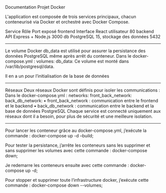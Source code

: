 Documentation Projet Docker


L'application est composée de trois services principaux, chacun conteneurisé via Docker et orchestré avec Docker Compose.

Service	Rôle	Port exposé
frontend	Interface React utilisateur	80
backend	API Express + Node.js	3000
db	PostgreSQL 15, stockage des données	5432
________________________________________
Le volume Docker db_data est utilisé pour assurer la persistance des données PostgreSQL même après arrêt du conteneur.
Dans le docker-compose.yml :
volumes:
  db_data:
Ce volume est monté dans /var/lib/postgresql/data.

Il en a un pour l’initialisation de la base de données
________________________________________
 Réseaux
Deux réseaux Docker sont définis pour isoler les communications :
Dans le docker-compose.yml :
networks:
  front_back_network:
  back_db_network:
•	front_back_network : communication entre le frontend et le backend
•	back_db_network : communication entre le backend et la base de données PostgreSQL
Chaque service est connecté uniquement aux réseaux dont il a besoin, pour plus de sécurité et une meilleure isolation.
________________________________________
Pour lancer les conteneur grâce au docker-compose.yml, j’exécute la commande :
docker-compose up -d –build;

Pour tester la persistance, j’arrête les conteneurs sans les supprimer et sans supprimer les volumes avec cette commande :
docker-compose down;

Je redemarre les conteneurs ensuite avec cette commande :
docker-compose up -d;

Pour stopper et supprimer toute l’infrastructure docker, j’exécute cette commande :
docker-compose down --volumes;

